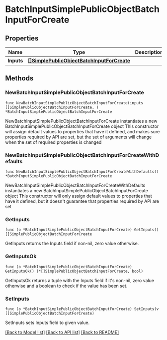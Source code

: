 # BatchInputSimplePublicObjectBatchInputForCreate

## Properties

Name | Type | Description | Notes
------------ | ------------- | ------------- | -------------
**Inputs** | [**[]SimplePublicObjectBatchInputForCreate**](SimplePublicObjectBatchInputForCreate.md) |  | 

## Methods

### NewBatchInputSimplePublicObjectBatchInputForCreate

`func NewBatchInputSimplePublicObjectBatchInputForCreate(inputs []SimplePublicObjectBatchInputForCreate, ) *BatchInputSimplePublicObjectBatchInputForCreate`

NewBatchInputSimplePublicObjectBatchInputForCreate instantiates a new BatchInputSimplePublicObjectBatchInputForCreate object
This constructor will assign default values to properties that have it defined,
and makes sure properties required by API are set, but the set of arguments
will change when the set of required properties is changed

### NewBatchInputSimplePublicObjectBatchInputForCreateWithDefaults

`func NewBatchInputSimplePublicObjectBatchInputForCreateWithDefaults() *BatchInputSimplePublicObjectBatchInputForCreate`

NewBatchInputSimplePublicObjectBatchInputForCreateWithDefaults instantiates a new BatchInputSimplePublicObjectBatchInputForCreate object
This constructor will only assign default values to properties that have it defined,
but it doesn't guarantee that properties required by API are set

### GetInputs

`func (o *BatchInputSimplePublicObjectBatchInputForCreate) GetInputs() []SimplePublicObjectBatchInputForCreate`

GetInputs returns the Inputs field if non-nil, zero value otherwise.

### GetInputsOk

`func (o *BatchInputSimplePublicObjectBatchInputForCreate) GetInputsOk() (*[]SimplePublicObjectBatchInputForCreate, bool)`

GetInputsOk returns a tuple with the Inputs field if it's non-nil, zero value otherwise
and a boolean to check if the value has been set.

### SetInputs

`func (o *BatchInputSimplePublicObjectBatchInputForCreate) SetInputs(v []SimplePublicObjectBatchInputForCreate)`

SetInputs sets Inputs field to given value.



[[Back to Model list]](../README.md#documentation-for-models) [[Back to API list]](../README.md#documentation-for-api-endpoints) [[Back to README]](../README.md)


